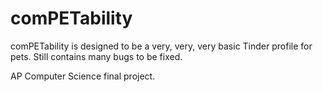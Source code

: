 # comPETability
comPETability is designed to be a very, very, very basic Tinder profile for pets.
Still contains many bugs to be fixed.

AP Computer Science final project.
